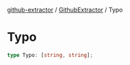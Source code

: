 [github-extractor](../../index.md) / [GithubExtractor](../index.md) / Typo

# Typo

```ts
type Typo: [string, string];
```
